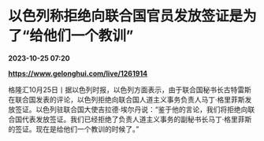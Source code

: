 # 以色列称拒绝向联合国官员发放签证是为了“给他们一个教训”

**2023-10-25 07:20**

**https://www.gelonghui.com/live/1261914**

格隆汇10月25日丨据以色列时报，以色列方面表示，由于联合国秘书长古特雷斯在联合国发表的评论，以色列拒绝向联合国人道主义事务负责人马丁·格里菲斯发放签证。以色列驻联合国大使吉拉德·埃尔丹说：“鉴于他的言论，我们将拒绝向联合国代表发放签证。我们已经拒绝了负责人道主义事务的副秘书长马丁·格里菲斯的签证。现在是给他们一个教训的时候了。”